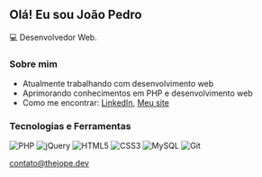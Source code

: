 
## Olá! Eu sou João Pedro

💻 Desenvolvedor Web.

### Sobre mim
- Atualmente trabalhando com desenvolvimento web
- Aprimorando conhecimentos em PHP e desenvolvimento web
- Como me encontrar: [LinkedIn](https://linkedin.com/in/joao-pedro-monteiro-barbosa/), [Meu site](https://thejope.dev/)

### Tecnologias e Ferramentas
![PHP](https://img.shields.io/badge/-PHP-777BB4?style=flat&logo=php&logoColor=white)
![jQuery](https://img.shields.io/badge/-jQuery-0769AD?style=flat&logo=jquery&logoColor=white)
![HTML5](https://img.shields.io/badge/-HTML5-E34F26?style=flat&logo=html5&logoColor=white)
![CSS3](https://img.shields.io/badge/-CSS3-1572B6?style=flat&logo=css3&logoColor=white)
![MySQL](https://img.shields.io/badge/-MySQL-4479A1?style=flat&logo=mysql&logoColor=white)
![Git](https://img.shields.io/badge/-Git-F05032?style=flat&logo=git&logoColor=white)

contato@thejope.dev
